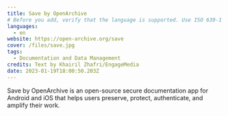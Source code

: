 ```yaml
---
title: Save by OpenArchive
# Before you add, verify that the language is supported. Use ISO 639-1 code only without country code. ms instead of ms_MY. If the source language is English, do not add to the list.
languages:
  - en
website: https://open-archive.org/save
cover: /files/save.jpg
tags:
  - Documentation and Data Management
credits: Text by Khairil Zhafri/EngageMedia
date: 2023-01-19T18:00:50.203Z
---
```

Save by OpenArchive is an open-source secure documentation app for Android and iOS that helps users preserve, protect, authenticate, and amplify their work.